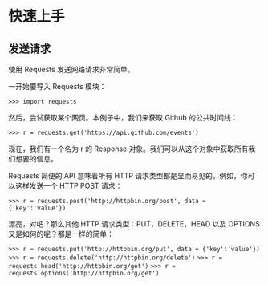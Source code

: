 # 快速上手

## 发送请求

使用 Requests 发送网络请求非常简单。

一开始要导入 Requests 模块：

`>>> import requests`

然后，尝试获取某个网页。本例子中，我们来获取 Github 的公共时间线：

`>>> r = requests.get('https://api.github.com/events')`

现在，我们有一个名为 r 的 Response 对象。我们可以从这个对象中获取所有我们想要的信息。

Requests 简便的 API 意味着所有 HTTP 请求类型都是显而易见的。例如，你可以这样发送一个 HTTP POST 请求：

`>>> r = requests.post('http://httpbin.org/post', data = {'key':'value'})`

漂亮，对吧？那么其他 HTTP 请求类型：PUT，DELETE，HEAD 以及 OPTIONS 又是如何的呢？都是一样的简单：

`>>> r = requests.put('http://httpbin.org/put', data = {'key':'value'})`
`>>> r = requests.delete('http://httpbin.org/delete')`
`>>> r = requests.head('http://httpbin.org/get')`
`>>> r = requests.options('http://httpbin.org/get')`